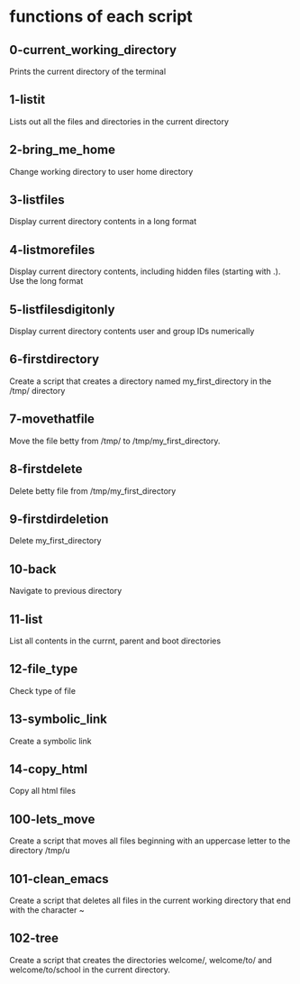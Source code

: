 # functions of each script
## 0-current_working_directory
Prints the current directory of the terminal

## 1-listit
Lists out all the files and directories in the current directory

## 2-bring_me_home
Change working directory to user home directory

## 3-listfiles
Display current directory contents in a long format

## 4-listmorefiles
Display current directory contents, including hidden files (starting with .). Use the long format

## 5-listfilesdigitonly
Display current directory contents user and group IDs numerically

## 6-firstdirectory
Create a script that creates a directory named my_first_directory in the /tmp/ directory

## 7-movethatfile
Move the file betty from /tmp/ to /tmp/my_first_directory.

## 8-firstdelete
Delete betty file from /tmp/my_first_directory

## 9-firstdirdeletion
Delete my_first_directory

## 10-back
Navigate to previous directory

## 11-list
List all contents in the currnt, parent and boot directories

## 12-file_type
Check type of file

## 13-symbolic_link
Create a symbolic link

## 14-copy_html
Copy all html files

## 100-lets_move
Create a script that moves all files beginning with an uppercase letter to the directory /tmp/u

## 101-clean_emacs
Create a script that deletes all files in the current working directory that end with the character ~

## 102-tree
Create a script that creates the directories welcome/, welcome/to/ and welcome/to/school in the current directory.
